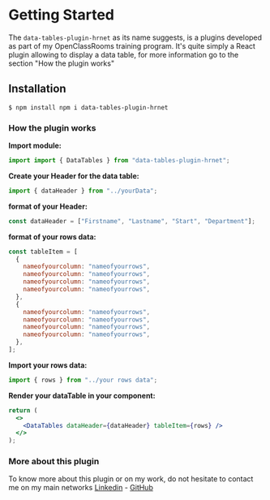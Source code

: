 # Getting Started

The `data-tables-plugin-hrnet` as its name suggests, is a plugins developed as part of my OpenClassRooms training program.
It's quite simply a React plugin allowing to display a data table, for more information go to the section "How the plugin works"

## Installation

```
$ npm install npm i data-tables-plugin-hrnet
```

### How the plugin works

**Import module:**

```jsx
import import { DataTables } from "data-tables-plugin-hrnet";
```

**Create your Header for the data table:**

```jsx
import { dataHeader } from "../yourData";
```

**format of your Header:**

```jsx
const dataHeader = ["Firstname", "Lastname", "Start", "Department"];
```

**format of your rows data:**

```jsx
const tableItem = [
  {
    nameofyourcolumn: "nameofyourrows",
    nameofyourcolumn: "nameofyourrows",
    nameofyourcolumn: "nameofyourrows",
    nameofyourcolumn: "nameofyourrows",
  },
  {
    nameofyourcolumn: "nameofyourrows",
    nameofyourcolumn: "nameofyourrows",
    nameofyourcolumn: "nameofyourrows",
    nameofyourcolumn: "nameofyourrows",
  },
];
```

**Import your rows data:**

```jsx
import { rows } from "../your rows data";
```

**Render your dataTable in your component:**

```jsx
return (
  <>
    <DataTables dataHeader={dataHeader} tableItem={rows} />
  </>
);
```

### More about this plugin

To know more about this plugin or on my work, do not hesitate to contact me on my main networks
[Linkedin](https://www.linkedin.com/in/jimmy-lelievre/) - [GitHub](https://github.com/jimmylelievre)

